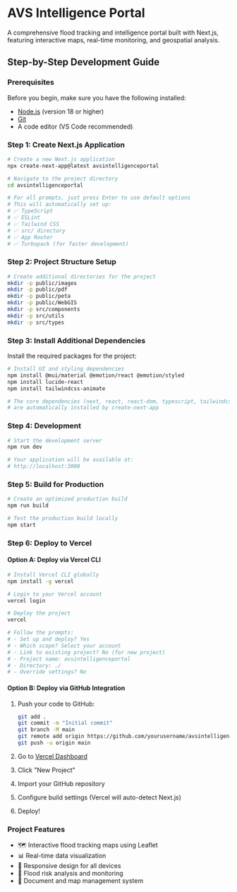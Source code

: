 # AVS Intelligence Portal

A comprehensive flood tracking and intelligence portal built with Next.js, featuring interactive maps, real-time monitoring, and geospatial analysis.

## Step-by-Step Development Guide

### Prerequisites

Before you begin, make sure you have the following installed:

- [Node.js](https://nodejs.org/) (version 18 or higher)
- [Git](https://git-scm.com/)
- A code editor (VS Code recommended)

### Step 1: Create Next.js Application

```bash
# Create a new Next.js application
npx create-next-app@latest avsintelligenceportal

# Navigate to the project directory
cd avsintelligenceportal

# For all prompts, just press Enter to use default options
# This will automatically set up:
# ✅ TypeScript
# ✅ ESLint
# ✅ Tailwind CSS
# ✅ src/ directory
# ✅ App Router
# ✅ Turbopack (for faster development)
```

### Step 2: Project Structure Setup

```bash
# Create additional directories for the project
mkdir -p public/images
mkdir -p public/pdf
mkdir -p public/peta
mkdir -p public/WebGIS
mkdir -p src/components
mkdir -p src/utils
mkdir -p src/types
```

### Step 3: Install Additional Dependencies

Install the required packages for the project:

```bash
# Install UI and styling dependencies
npm install @mui/material @emotion/react @emotion/styled
npm install lucide-react
npm install tailwindcss-animate

# The core dependencies (next, react, react-dom, typescript, tailwindcss, eslint)
# are automatically installed by create-next-app
```

### Step 4: Development

```bash
# Start the development server
npm run dev

# Your application will be available at:
# http://localhost:3000
```

### Step 5: Build for Production

```bash
# Create an optimized production build
npm run build

# Test the production build locally
npm start
```

### Step 6: Deploy to Vercel

#### Option A: Deploy via Vercel CLI

```bash
# Install Vercel CLI globally
npm install -g vercel

# Login to your Vercel account
vercel login

# Deploy the project
vercel

# Follow the prompts:
# - Set up and deploy? Yes
# - Which scope? Select your account
# - Link to existing project? No (for new project)
# - Project name: avsintelligenceportal
# - Directory: ./
# - Override settings? No
```

#### Option B: Deploy via GitHub Integration

1. Push your code to GitHub:

   ```bash
   git add .
   git commit -m "Initial commit"
   git branch -M main
   git remote add origin https://github.com/yourusername/avsintelligenceportal.git
   git push -u origin main
   ```

2. Go to [Vercel Dashboard](https://vercel.com/dashboard)
3. Click "New Project"
4. Import your GitHub repository
5. Configure build settings (Vercel will auto-detect Next.js)
6. Deploy!

### Project Features

- 🗺️ Interactive flood tracking maps using Leaflet
- 📊 Real-time data visualization
- 📱 Responsive design for all devices
- 🌊 Flood risk analysis and monitoring
- 📁 Document and map management system